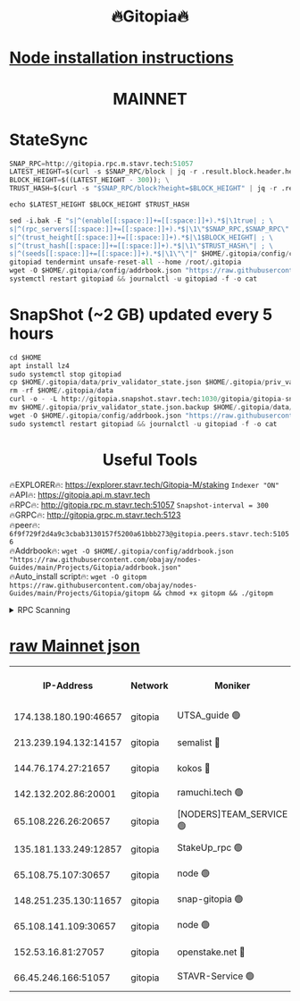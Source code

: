 <h1 align="center"> 🔥Gitopia🔥</h1>

[Node installation instructions](https://github.com/obajay/nodes-Guides/tree/main/Projects/Gitopia)
=

<h1 align="center"> MAINNET</h1>

# StateSync
```python
SNAP_RPC=http://gitopia.rpc.m.stavr.tech:51057
LATEST_HEIGHT=$(curl -s $SNAP_RPC/block | jq -r .result.block.header.height); \
BLOCK_HEIGHT=$((LATEST_HEIGHT - 300)); \
TRUST_HASH=$(curl -s "$SNAP_RPC/block?height=$BLOCK_HEIGHT" | jq -r .result.block_id.hash)

echo $LATEST_HEIGHT $BLOCK_HEIGHT $TRUST_HASH

sed -i.bak -E "s|^(enable[[:space:]]+=[[:space:]]+).*$|\1true| ; \
s|^(rpc_servers[[:space:]]+=[[:space:]]+).*$|\1\"$SNAP_RPC,$SNAP_RPC\"| ; \
s|^(trust_height[[:space:]]+=[[:space:]]+).*$|\1$BLOCK_HEIGHT| ; \
s|^(trust_hash[[:space:]]+=[[:space:]]+).*$|\1\"$TRUST_HASH\"| ; \
s|^(seeds[[:space:]]+=[[:space:]]+).*$|\1\"\"|" $HOME/.gitopia/config/config.toml
gitopiad tendermint unsafe-reset-all --home /root/.gitopia
wget -O $HOME/.gitopia/config/addrbook.json "https://raw.githubusercontent.com/obajay/nodes-Guides/main/Projects/Gitopia/addrbook.json"
systemctl restart gitopiad && journalctl -u gitopiad -f -o cat
```
# SnapShot (~2 GB) updated every 5 hours
```python
cd $HOME
apt install lz4
sudo systemctl stop gitopiad
cp $HOME/.gitopia/data/priv_validator_state.json $HOME/.gitopia/priv_validator_state.json.backup
rm -rf $HOME/.gitopia/data
curl -o - -L http://gitopia.snapshot.stavr.tech:1030/gitopia/gitopia-snap.tar.lz4 | lz4 -c -d - | tar -x -C $HOME/.gitopia --strip-components 2
mv $HOME/.gitopia/priv_validator_state.json.backup $HOME/.gitopia/data/priv_validator_state.json
wget -O $HOME/.gitopia/config/addrbook.json "https://raw.githubusercontent.com/obajay/nodes-Guides/main/Projects/Gitopia/addrbook.json"
sudo systemctl restart gitopiad && journalctl -u gitopiad -f -o cat
```
 <h1 align="center"> Useful Tools</h1>

🔥EXPLORER🔥:      https://explorer.stavr.tech/Gitopia-M/staking  `Indexer "ON"` \
🔥API🔥: 			 		 https://gitopia.api.m.stavr.tech \
🔥RPC🔥:           http://gitopia.rpc.m.stavr.tech:51057              `Snapshot-interval = 300` \
🔥GRPC🔥:          http://gitopia.grpc.m.stavr.tech:5123 \
🔥peer🔥:					 `6f9f729f2d4a9c3cbab3130157f5200a61bbb273@gitopia.peers.stavr.tech:51056` \
🔥Addrbook🔥:    ```wget -O $HOME/.gitopia/config/addrbook.json "https://raw.githubusercontent.com/obajay/nodes-Guides/main/Projects/Gitopia/addrbook.json"``` \
🔥Auto_install script🔥: ```wget -O gitopm https://raw.githubusercontent.com/obajay/nodes-Guides/main/Projects/Gitopia/gitopm && chmod +x gitopm && ./gitopm```


<details>
<summary>RPC Scanning</summary>

<h2 align="center"> We scan nodes in real time every 4 hours. And we provide the final result of RPC endpoints.
We cannot influence the operation of these nodes in any way. </h2>


```python
If Voting Power is higher than 0 --> then the Node is a validator of the network and may be subject to attack and be a potential threat to the chain.
```
```python
We marked such validators with a red symbol
```

</details>

[raw Mainnet json](https://rpc-check.gitopm.stavr.tech/gitopm/rpc-gitopm-result.json)
=

<table><tr><th>IP-Address</th><th>Network</th><th>Moniker</th><th>Latest Block Height</th><th>Earliest Block Height</th><th>Catching Up</th><th>Tx Index</th><th>Voting Power</th><th>Scan Time</th></tr><tr><td>174.138.180.190:46657</td><td>gitopia</td><td>UTSA_guide 🟢</td><td>10649334</td><td>6071990</td><td>False</td><td>on</td><td>0</td><td>2023-12-14T17:11:57.378460032UTC</td></tr><tr><td>213.239.194.132:14157</td><td>gitopia</td><td>semalist 🔴</td><td>10649346</td><td>6071990</td><td>False</td><td>off</td><td>429538</td><td>2023-12-14T17:12:16.626152271UTC</td></tr><tr><td>144.76.174.27:21657</td><td>gitopia</td><td>kokos 🔴</td><td>10649354</td><td>6071990</td><td>False</td><td>off</td><td>936373</td><td>2023-12-14T17:12:30.449148284UTC</td></tr><tr><td>142.132.202.86:20001</td><td>gitopia</td><td>ramuchi.tech 🟢</td><td>10649353</td><td>6548337</td><td>False</td><td>on</td><td>0</td><td>2023-12-14T17:12:27.741852395UTC</td></tr><tr><td>65.108.226.26:20657</td><td>gitopia</td><td>[NODERS]TEAM_SERVICE 🟢</td><td>10649366</td><td>6846001</td><td>False</td><td>on</td><td>0</td><td>2023-12-14T17:12:49.681574077UTC</td></tr><tr><td>135.181.133.249:12857</td><td>gitopia</td><td>StakeUp_rpc 🟢</td><td>10649353</td><td>8010001</td><td>False</td><td>on</td><td>0</td><td>2023-12-14T17:12:28.121774182UTC</td></tr><tr><td>65.108.75.107:30657</td><td>gitopia</td><td>node 🟢</td><td>10649361</td><td>8802845</td><td>False</td><td>on</td><td>0</td><td>2023-12-14T17:12:41.109952832UTC</td></tr><tr><td>148.251.235.130:11657</td><td>gitopia</td><td>snap-gitopia 🟢</td><td>10649353</td><td>9516001</td><td>False</td><td>on</td><td>0</td><td>2023-12-14T17:12:27.441776861UTC</td></tr><tr><td>65.108.141.109:30657</td><td>gitopia</td><td>node 🟢</td><td>10649352</td><td>10145845</td><td>False</td><td>on</td><td>0</td><td>2023-12-14T17:12:27.203527815UTC</td></tr><tr><td>152.53.16.81:27057</td><td>gitopia</td><td>openstake.net 🔴</td><td>10649327</td><td>10455001</td><td>False</td><td>off</td><td>5845</td><td>2023-12-14T17:11:46.561843695UTC</td></tr><tr><td>66.45.246.166:51057</td><td>gitopia</td><td>STAVR-Service 🟢</td><td>10649340</td><td>10631001</td><td>False</td><td>on</td><td>0</td><td>2023-12-14T17:12:08.188876801UTC</td></tr></table>
